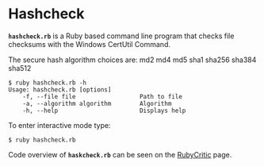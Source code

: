 # Hashcheck

**``hashcheck.rb``** is a Ruby based command line program that
checks file checksums with the Windows CertUtil Command.

The secure hash algorithm choices are: md2 md4 md5 sha1 sha256 sha384 sha512

```
$ ruby hashcheck.rb -h
Usage: hashcheck.rb [options]
    -f, --file file                  Path to file
    -a, --algorithm algorithm        Algorithm
    -h, --help                       Displays help
```
To enter interactive mode type:
```
$ ruby hashcheck.rb
```
Code overview of **``haskcheck.rb``** can be seen on the [RubyCritic](http://thebeast.me/hashcheck/rubycritic/overview.html) page.
